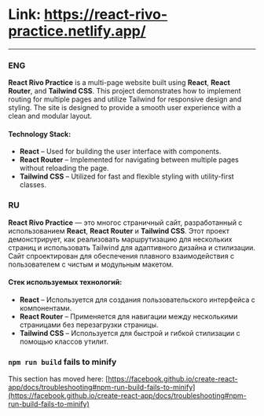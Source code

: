 # Link: https://react-rivo-practice.netlify.app/
---
### **ENG**  
**React Rivo Practice** is a multi-page website built using **React**, **React Router**, and **Tailwind CSS**. This project demonstrates how to implement routing for multiple pages and utilize Tailwind for responsive design and styling. The site is designed to provide a smooth user experience with a clean and modular layout.

#### **Technology Stack:**  
- **React** – Used for building the user interface with components.  
- **React Router** – Implemented for navigating between multiple pages without reloading the page.  
- **Tailwind CSS** – Utilized for fast and flexible styling with utility-first classes.  

### **RU**  
**React Rivo Practice** — это многос страничный сайт, разработанный с использованием **React**, **React Router** и **Tailwind CSS**. Этот проект демонстрирует, как реализовать маршрутизацию для нескольких страниц и использовать Tailwind для адаптивного дизайна и стилизации. Сайт спроектирован для обеспечения плавного взаимодействия с пользователем с чистым и модульным макетом.

#### **Стек используемых технологий:**  
- **React** – Используется для создания пользовательского интерфейса с компонентами.  
- **React Router** – Применяется для навигации между несколькими страницами без перезагрузки страницы.  
- **Tailwind CSS** – Используется для быстрой и гибкой стилизации с помощью классов утилит.  

### `npm run build` fails to minify

This section has moved here: [https://facebook.github.io/create-react-app/docs/troubleshooting#npm-run-build-fails-to-minify](https://facebook.github.io/create-react-app/docs/troubleshooting#npm-run-build-fails-to-minify)
